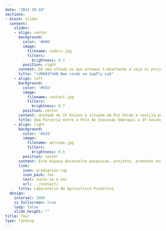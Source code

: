 ```yaml
---
date: "2022-10-24"
sections:
- block: slider
  content:
    slides:
    - align: center
      background:
        color: '#666'
        image:
          filename: coders.jpg
          filters:
            brightness: 0.7
        position: right
      content: Dê uma olhada no que estamos trabalhando e veja os projetos que estamos envolvidos
      title: "\U0001F44B Bem vindo ao SapFly Lab"
    - align: left
      background:
        color: '#555'
        image:
          filename: contact.jpg
          filters:
            brightness: 0.7
        position: center
      content: Unidade do IF Goiano é situada em Rio Verde e realiza pesquisa aplicada à solução de problemas enfrentados pelas empresas do setor agroindustrial e por produtores rurais.
      title: Uma Parceria entre o Polo de Inovação Embrapii e IF Goiano
    - align: right
      background:
        color: '#333'
        image:
          filename: welcome.jpg
          filters:
            brightness: 0.5
        position: center
      content: Este espaço desenvolve pesquisas, projetos, produtos tecnológicos e aulas aplicadas ao campo da utilização de Drones e VANTS (Veículos Aéreos Não-Tripulados)
      link:
        icon: graduation-cap
        icon_pack: fas
        text: Junte-se a nós
        url: ../contact/
      title: Laboratório de Agricultura Preditiva
  design:
    interval: 2000
    is_fullscreen: true
    loop: false
    slide_height: ""
title: Tour
type: landing
---
```

